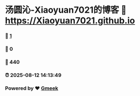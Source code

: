 # 汤圆沁-Xiaoyuan7021的博客 :link: https://Xiaoyuan7021.github.io 
### :page_facing_up: [1](https://Xiaoyuan7021.github.io/tag.html) 
### :speech_balloon: 0 
### :hibiscus: 440 
### :alarm_clock: 2025-08-12 14:13:49 
### Powered by :heart: [Gmeek](https://github.com/Meekdai/Gmeek)
